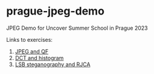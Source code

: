 # prague-jpeg-demo
JPEG Demo for Uncover Summer School in Prague 2023

Links to exercises:

1. [JPEG and QF](https://colab.research.google.com/github/uibk-uncover/prague-jpeg-demo/blob/master/notebooks/1_jpeg_qf.ipynb)
2. [DCT and histogram](https://colab.research.google.com/github/uibk-uncover/prague-jpeg-demo/blob/master/notebooks/2_dct_histogram.ipynb)
3. [LSB steganography and RJCA](https://colab.research.google.com/github/uibk-uncover/prague-jpeg-demo/blob/master/notebooks/3_stego_rjca.ipynb)
